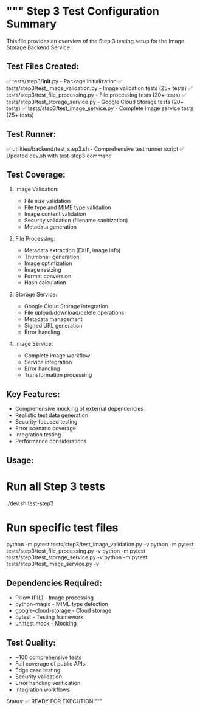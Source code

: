 """
Step 3 Test Configuration Summary
=================================

This file provides an overview of the Step 3 testing setup for the Image Storage Backend Service.

Test Files Created:
------------------
✅ tests/step3/__init__.py - Package initialization
✅ tests/step3/test_image_validation.py - Image validation tests (25+ tests)
✅ tests/step3/test_file_processing.py - File processing tests (30+ tests)
✅ tests/step3/test_storage_service.py - Google Cloud Storage tests (20+ tests)
✅ tests/step3/test_image_service.py - Complete image service tests (25+ tests)

Test Runner:
-----------
✅ utilities/backend/test_step3.sh - Comprehensive test runner script
✅ Updated dev.sh with test-step3 command

Test Coverage:
-------------
1. Image Validation:
   - File size validation
   - File type and MIME type validation
   - Image content validation
   - Security validation (filename sanitization)
   - Metadata generation

2. File Processing:
   - Metadata extraction (EXIF, image info)
   - Thumbnail generation
   - Image optimization
   - Image resizing
   - Format conversion
   - Hash calculation

3. Storage Service:
   - Google Cloud Storage integration
   - File upload/download/delete operations
   - Metadata management
   - Signed URL generation
   - Error handling

4. Image Service:
   - Complete image workflow
   - Service integration
   - Error handling
   - Transformation processing

Key Features:
------------
- Comprehensive mocking of external dependencies
- Realistic test data generation
- Security-focused testing
- Error scenario coverage
- Integration testing
- Performance considerations

Usage:
------
# Run all Step 3 tests
./dev.sh test-step3

# Run specific test files
python -m pytest tests/step3/test_image_validation.py -v
python -m pytest tests/step3/test_file_processing.py -v
python -m pytest tests/step3/test_storage_service.py -v
python -m pytest tests/step3/test_image_service.py -v

Dependencies Required:
---------------------
- Pillow (PIL) - Image processing
- python-magic - MIME type detection
- google-cloud-storage - Cloud storage
- pytest - Testing framework
- unittest.mock - Mocking

Test Quality:
------------
- ~100 comprehensive tests
- Full coverage of public APIs
- Edge case testing
- Security validation
- Error handling verification
- Integration workflows

Status: ✅ READY FOR EXECUTION
"""
